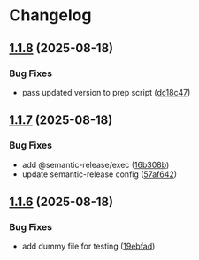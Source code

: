 # Changelog

## [1.1.8](https://github.com/haniffalab/strapi-api/compare/v1.1.7...v1.1.8) (2025-08-18)


### Bug Fixes

* pass updated version to prep script ([dc18c47](https://github.com/haniffalab/strapi-api/commit/dc18c476ad43b9e91e2fe0c6fe08eb2a058537bb))

## [1.1.7](https://github.com/haniffalab/strapi-api/compare/v1.1.6...v1.1.7) (2025-08-18)


### Bug Fixes

* add @semantic-release/exec ([16b308b](https://github.com/haniffalab/strapi-api/commit/16b308b726ee989294d563baf599ce704546a0c1))
* update semantic-release config ([57af642](https://github.com/haniffalab/strapi-api/commit/57af642df5f186172ddc4e091863b4cf61f23379))

## [1.1.6](https://github.com/haniffalab/strapi-api/compare/v1.1.5...v1.1.6) (2025-08-18)


### Bug Fixes

* add dummy file for testing ([19ebfad](https://github.com/haniffalab/strapi-api/commit/19ebfadbb274ca728346240f21a2d0379cece0d6))

